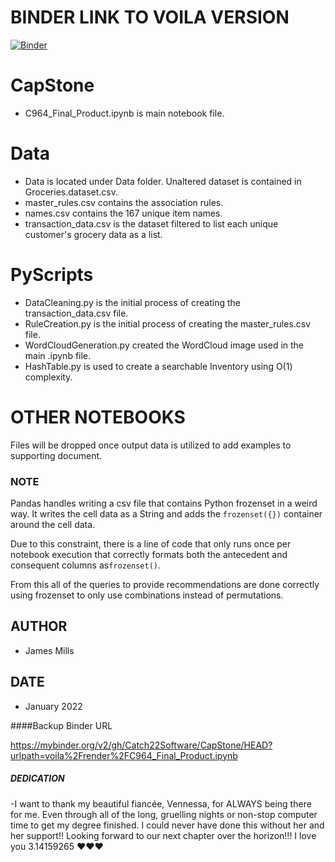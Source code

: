 # BINDER LINK TO VOILA VERSION
[![Binder](https://mybinder.org/badge_logo.svg)](https://mybinder.org/v2/gh/Catch22Software/CapStone/HEAD?urlpath=voila%2Frender%2FC964_Final_Product.ipynb)
# CapStone
- C964_Final_Product.ipynb is main notebook file.

# Data
- Data is located under Data folder. Unaltered dataset is contained in Groceries.dataset.csv.
- master_rules.csv contains the association rules.
- names.csv contains the 167 unique item names.
- transaction_data.csv is the dataset filtered to list each unique customer's grocery data as a list.

# PyScripts
- DataCleaning.py is the initial process of creating the transaction_data.csv file.
- RuleCreation.py is the initial process of creating the master_rules.csv file.
- WordCloudGeneration.py created the WordCloud image used in the main .ipynb file.
- HashTable.py is used to create a searchable Inventory using O(1) complexity.

# OTHER NOTEBOOKS

Files will be dropped once output data is utilized to add examples to supporting document.


### NOTE

Pandas handles writing a csv file that contains Python frozenset in a weird way.
It writes the cell data as a String and adds the `frozenset({})` container around
the cell data.

Due to this constraint, there is a line of code that only runs once per notebook
execution that correctly formats both the antecedent and consequent 
columns as`frozenset()`.

From this all of the queries to provide recommendations are done correctly using
frozenset to only use combinations instead of permutations.


## AUTHOR
- James Mills
## DATE
- January 2022

####Backup Binder URL

https://mybinder.org/v2/gh/Catch22Software/CapStone/HEAD?urlpath=voila%2Frender%2FC964_Final_Product.ipynb

##### DEDICATION
-I want to thank my beautiful fiancée, Vennessa, for ALWAYS being there for me. Even
through all of the long, gruelling nights or non-stop computer time to get my degree
finished. I could never have done this without her and her support!! Looking forward
to our next chapter over the horizon!!! I love you 
3.14159265 ♥♥♥
